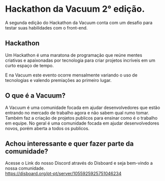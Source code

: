 # Hackathon da Vacuum 2° edição.

A segunda edição do Hackathon da Vacuum conta com um desafio para testar suas habilidades com o front-end.

## Hackathon

Um Hackathon é uma maratona de programação que reúne mentes criativas e apaixonadas por tecnologia para criar projetos incríveis em um curto espaço de tempo.

E na Vacuum este evento ocorre mensalmente variando o uso de tecnologias e valendo premiações ao primeiro lugar.

## O que é a Vacuum?

A Vacuum é uma comunidade focada em ajudar desenvolvedores que estão entrando no mercado de trabalho agora e não sabem qual rumo tomar. Também faz a criação de projetos publicos para ensinar como é o trabalho em equipe. No geral é uma comunidade focada em ajudar desenvolvedores novos, porém aberta a todos os publicos.

## Achou interessante e quer fazer parte da comunidade?

Acesse o Link do nosso Discord através do Disboard e seja bem-vindo a nossa comunidade.
<br>
https://disboard.org/pt-pt/server/1055925925751046234
